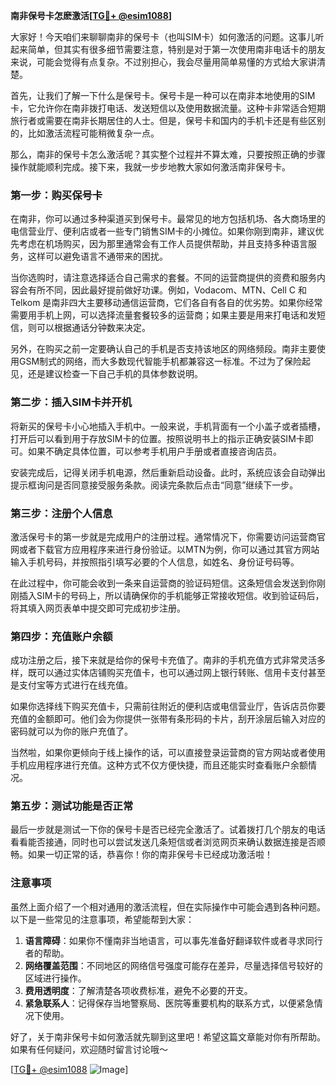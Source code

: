 **南非保号卡怎麽激活[[TG💪+ @esim1088](https://t.me/s/esim1088)]**

大家好！今天咱们来聊聊南非的保号卡（也叫SIM卡）如何激活的问题。这事儿听起来简单，但其实有很多细节需要注意，特别是对于第一次使用南非电话卡的朋友来说，可能会觉得有点复杂。不过别担心，我会尽量用简单易懂的方式给大家讲清楚。

首先，让我们了解一下什么是保号卡。保号卡是一种可以在南非本地使用的SIM卡，它允许你在南非拨打电话、发送短信以及使用数据流量。这种卡非常适合短期旅行者或需要在南非长期居住的人士。但是，保号卡和国内的手机卡还是有些区别的，比如激活流程可能稍微复杂一点。

那么，南非的保号卡怎么激活呢？其实整个过程并不算太难，只要按照正确的步骤操作就能顺利完成。接下来，我就一步步地教大家如何激活南非保号卡。

### **第一步：购买保号卡**

在南非，你可以通过多种渠道买到保号卡。最常见的地方包括机场、各大商场里的电信营业厅、便利店或者一些专门销售SIM卡的小摊位。如果你刚到南非，建议优先考虑在机场购买，因为那里通常会有工作人员提供帮助，并且支持多种语言服务，这样可以避免语言不通带来的困扰。

当你选购时，请注意选择适合自己需求的套餐。不同的运营商提供的资费和服务内容会有所不同，因此最好提前做好功课。例如，Vodacom、MTN、Cell C 和 Telkom 是南非四大主要移动通信运营商，它们各自有各自的优劣势。如果你经常需要用手机上网，可以选择流量套餐较多的运营商；如果主要是用来打电话和发短信，则可以根据通话分钟数来决定。

另外，在购买之前一定要确认自己的手机是否支持该地区的网络频段。南非主要使用GSM制式的网络，而大多数现代智能手机都兼容这一标准。不过为了保险起见，还是建议检查一下自己手机的具体参数说明。

### **第二步：插入SIM卡并开机**

将新买的保号卡小心地插入手机中。一般来说，手机背面有一个小盖子或者插槽，打开后可以看到用于存放SIM卡的位置。按照说明书上的指示正确安装SIM卡即可。如果不确定具体位置，可以参考手机用户手册或者直接咨询店员。

安装完成后，记得关闭手机电源，然后重新启动设备。此时，系统应该会自动弹出提示框询问是否同意接受服务条款。阅读完条款后点击“同意”继续下一步。

### **第三步：注册个人信息**

激活保号卡的第一步就是完成用户的注册过程。通常情况下，你需要访问运营商官网或者下载官方应用程序来进行身份验证。以MTN为例，你可以通过其官方网站输入手机号码，并按照指引填写必要的个人信息，如姓名、身份证号码等。

在此过程中，你可能会收到一条来自运营商的验证码短信。这条短信会发送到你刚刚插入SIM卡的号码上，所以请确保你的手机能够正常接收短信。收到验证码后，将其填入网页表单中提交即可完成初步注册。

### **第四步：充值账户余额**

成功注册之后，接下来就是给你的保号卡充值了。南非的手机充值方式非常灵活多样，既可以通过实体店铺购买充值卡，也可以通过网上银行转账、信用卡支付甚至是支付宝等方式进行在线充值。

如果你选择线下购买充值卡，只需前往附近的便利店或电信营业厅，告诉店员你要充值的金额即可。他们会为你提供一张带有条形码的卡片，刮开涂层后输入对应的密码就可以为你的账户充值了。

当然啦，如果你更倾向于线上操作的话，可以直接登录运营商的官方网站或者使用手机应用程序进行充值。这种方式不仅方便快捷，而且还能实时查看账户余额情况。

### **第五步：测试功能是否正常**

最后一步就是测试一下你的保号卡是否已经完全激活了。试着拨打几个朋友的电话看看能否接通，同时也可以尝试发送几条短信或者浏览网页来确认数据连接是否顺畅。如果一切正常的话，恭喜你！你的南非保号卡已经成功激活啦！

### **注意事项**

虽然上面介绍了一个相对通用的激活流程，但在实际操作中可能会遇到各种问题。以下是一些常见的注意事项，希望能帮到大家：

1. **语言障碍**：如果你不懂南非当地语言，可以事先准备好翻译软件或者寻求同行者的帮助。
2. **网络覆盖范围**：不同地区的网络信号强度可能存在差异，尽量选择信号较好的区域进行操作。
3. **费用透明度**：了解清楚各项收费标准，避免不必要的开支。
4. **紧急联系人**：记得保存当地警察局、医院等重要机构的联系方式，以便紧急情况下使用。

好了，关于南非保号卡如何激活就先聊到这里吧！希望这篇文章能对你有所帮助。如果有任何疑问，欢迎随时留言讨论哦～

[[TG💪+ @esim1088](https://t.me/s/esim1088) ![Image](https://i.postimg.cc/4NQfJmqS/Snipaste-2025-05-13-00-14-12.png)]